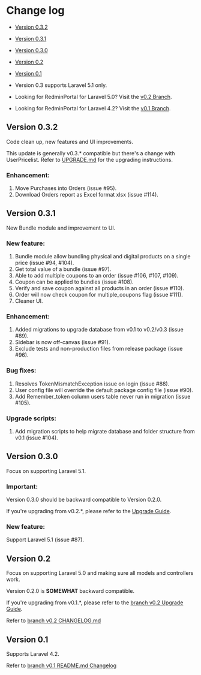 # Change log

* [Version 0.3.2](#version-032)
* [Version 0.3.1](#version-031)
* [Version 0.3.0](#version-030)
* [Version 0.2](#version-02)
* [Version 0.1](#version-01)


* Version 0.3 supports Laravel 5.1 only.
* Looking for RedminPortal for Laravel 5.0? Visit the [v0.2 Branch](https://github.com/redooor/redminportal/tree/v0.2).
* Looking for RedminPortal for Laravel 4.2? Visit the [v0.1 Branch](https://github.com/redooor/redminportal/tree/v0.1).

## Version 0.3.2
Code clean up, new features and UI improvements.

This update is generally v0.3.* compatible but there's a change with UserPricelist. Refer to [UPGRADE.md](UPGRADE.md) for the upgrading instructions.

### Enhancement:
1. Move Purchases into Orders (issue #95).
2. Download Orders report as Excel format xlsx (issue #114).

## Version 0.3.1
New Bundle module and improvement to UI.

### New feature:
1. Bundle module allow bundling physical and digital products on a single price (issue #94, #104).
2. Get total value of a bundle (issue #97).
3. Able to add multiple coupons to an order (issue #106, #107, #109).
4. Coupon can be applied to bundles (issue #108).
5. Verify and save coupon against all products in an order (issue #110).
6. Order will now check coupon for multiple_coupons flag (issue #111).
7. Cleaner UI.

### Enhancement:
1. Added migrations to upgrade database from v0.1 to v0.2/v0.3 (issue #89).
2. Sidebar is now off-canvas (issue #91).
3. Exclude tests and non-production files from release package (issue #96).

### Bug fixes:
1. Resolves TokenMismatchException issue on login (issue #88).
2. User config file will override the default package config file (issue #90).
3. Add Remember_token column users table never run in migration (issue #105).

### Upgrade scripts:
1. Add migration scripts to help migrate database and folder structure from v0.1 (issue #104).

## Version 0.3.0
Focus on supporting Laravel 5.1.

### Important:
Version 0.3.0 should be backward compatible to Version 0.2.0.

If you're upgrading from v0.2.*, please refer to the [Upgrade Guide](#upgrade-guide).

### New feature:
Support Laravel 5.1 (issue #87).

## Version 0.2
Focus on supporting Laravel 5.0 and making sure all models and controllers work.

Version 0.2.0 is **SOMEWHAT** backward compatible.

If you're upgrading from v0.1.*, please refer to the [branch v0.2 Upgrade Guide](https://github.com/redooor/redminportal/blob/v0.2/UPGRADE.md).

Refer to [branch v0.2 CHANGELOG.md](https://github.com/redooor/redminportal/blob/v0.2/CHANGELOG.md)

## Version 0.1
Supports Laravel 4.2.

Refer to [branch v0.1 README.md Changelog](https://github.com/redooor/redminportal/blob/v0.1/README.md#change-log)
